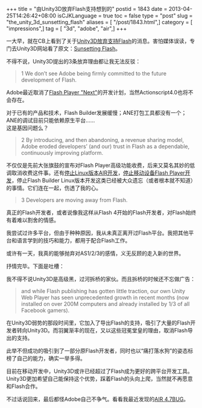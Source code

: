 +++
title = "由Unity3D放弃Flash支持想到的"
postid = 1843
date = 2013-04-25T14:26:42+08:00
isCJKLanguage = true
toc = false
type = "post"
slug = "the_unity_3d_sunsetting_flash"
aliases = [ "/post/1843.html",]
category = [ "impressions",]
tag = [ "3d", "adobe", "air",]
+++


一大早，就在CB上看到了关于[Unity3D放弃支持Flash](http://cnbeta.com/articles/235004.htm)的消息。害怕媒体误读，专门去Unity3D网站看了原文：[Sunsetting Flash](http://blogs.unity3d.com/2013/04/23/sunsetting-flash/)。

不得不说，Unity3D提出的3条放弃理由都让我无法反驳：

>1 We don’t see Adobe being firmly committed to the future development of Flash.

Adobe最近取消了[Flash Player "Next"](http://www.adobe.com/devnet/flashplatform/whitepapers/roadmap.html)的开发计划，当然Actionscript4.0也将不会存在。  

对于已有的产品和技术，Flash Builder发展缓慢；ANE打包工具都没有一个；ANE的调试目前只能依赖原生平台……  
这是基因问题么？<!--more-->

>2 By introducing, and then abandoning, a revenue sharing model, Adobe
eroded developers’ (and our) trust in Flash as a dependable,
continuously improving platform.

不仅仅是先前大张旗鼓的宣布对Flash Player高级功能收费，后来又莫名其妙的低调取消收费这件事。还有[停止Linux版本AIR开发](/post/1349.htm)，[停止移动设备Flash Player开发](/post/1473.htm)，停止Flash Builder Linux版本开发这类已经被大众遗忘（或者根本就不知道）的事情。它们连在一起，伤透了我的心。

>3 Developers are moving away from Flash.

真正的Flash开发者，或者说像我这样从Flash 4开始的Flash开发者，对Flash始终有着难以割舍的情感。  

我尝试过许多平台，但由于种种原因，我从未真正离开过Flash平台。我把其他平台和语言学到的技巧和能力，都用于配合Flash工作。  

或许有一天，我真的能够抛弃对AS1/2/3的感情，义无反顾的走入新的世界。

抒情完毕。下面是吐槽：

我不得不说Unity3D是高级黑，过河拆桥的家伙。而且拆桥的时候还不忘做广告：

> and while Flash publishing has gotten little traction, our own Unity
> Web Player has seen unprecedented growth in recent months (now
> installed on over 200M computers and already installed by 1/3 of all
> Facebook gamers).

在Unity3D弱势的那段时间里，它加入了导出Flash的支持，吸引了大量的Flash开发者转向Unity3D。而羽翼渐丰的现在，又以这些冠冕堂皇的理由，取消Flash导出的支持。

此举不但成功的吸引到了一部分原Flash开发者，同时也以“痛打落水狗”的姿态标榜了自己的能力，确实一举多得。

目前在移动开发中，Unity3D或许已经超过了Flash成为更好的跨平台开发工具。Unity3D更加希望自己能保持这个优势，踩着Flash的头向上爬，当然就不再愿意和Flash合作。

不过话说回来，最后都怪Adobe自己不争气。看看我最近发现的[AIR 4.7BUG](https://blog.zengrong.net/post/1838.html)。

